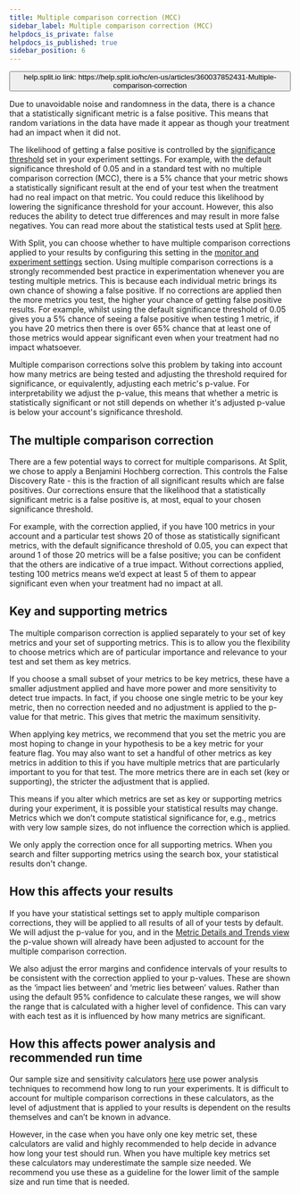 ```yaml
---
title: Multiple comparison correction (MCC)
sidebar_label: Multiple comparison correction (MCC)
helpdocs_is_private: false
helpdocs_is_published: true
sidebar_position: 6
---
```


<p>
  <button style={{borderRadius:'8px', border:'1px', fontFamily:'Courier New', fontWeight:'800', textAlign:'left'}}> help.split.io link: https://help.split.io/hc/en-us/articles/360037852431-Multiple-comparison-correction </button>
</p>

Due to unavoidable noise and randomness in the data, there is a chance that a statistically significant metric is a false positive. This means that random variations in the data have made it appear as though your treatment had an impact when it did not.

The likelihood of getting a false positive is controlled by the [significance threshold](https://help.split.io/hc/en-us/articles/360020640752-Monitor-and-experiment-settings#significance-threshold) set in your experiment settings. For example, with the default significance threshold of 0.05 and in a standard test with no multiple comparison correction (MCC), there is a 5% chance that your metric shows a statistically significant result at the end of your test when the treatment had no real impact on that metric. You could reduce this likelihood by lowering the significance threshold for your account. However, this also reduces the ability to detect true differences and may result in more false negatives. You can read more about the statistical tests used at Split [here](https://help.split.io/hc/en-us/articles/360020641472-Statistical-significance#two-tailed-test).

With Split, you can choose whether to have multiple comparison corrections applied to your results by configuring this setting in the [monitor and experiment settings](https://help.split.io/hc/en-us/articles/360020640752-Monitor-and-experiment-settings#multiple-comparison-corrections) section. Using multiple comparison corrections is a strongly recommended best practice in experimentation whenever you are testing multiple metrics. This is because each individual metric brings its own chance of showing a false positive. If no corrections are applied then the more metrics you test, the higher your chance of getting false positive results. For example, whilst using the default significance threshold of 0.05 gives you a 5% chance of seeing a false positive when testing 1 metric, if you have 20 metrics then there is over 65% chance that at least one of those metrics would appear significant even when your treatment had no impact whatsoever.

Multiple comparison corrections solve this problem by taking into account how many metrics are being tested and adjusting the threshold required for significance, or equivalently, adjusting each metric's p-value. For interpretability we adjust the p-value, this means that whether a metric is statistically significant or not still depends on whether it's adjusted p-value is below your account's significance threshold.

## The multiple comparison correction

There are a few potential ways to correct for multiple comparisons. At Split, we chose to apply a Benjamini Hochberg correction. This controls the False Discovery Rate - this is the fraction of all significant results which are false positives. Our corrections ensure that the likelihood that a statistically significant metric is a false positive is, at most, equal to your chosen significance threshold.

For example, with the correction applied, if you have 100 metrics in your account and a particular test shows 20 of those as statistically significant metrics, with the default significance threshold of 0.05, you can expect that around 1 of those 20 metrics will be a false positive; you can be confident that the others are indicative of a true impact. Without corrections applied, testing 100 metrics means we’d expect at least 5 of them to appear significant even when your treatment had no impact at all.

## Key and supporting metrics

The multiple comparison correction is applied separately to your set of key metrics and your set of supporting metrics. This is to allow you the flexibility to choose metrics which are of particular importance and relevance to your test and set them as key metrics.

If you choose a small subset of your metrics to be key metrics, these have a smaller adjustment applied and have more power and more sensitivity to detect true impacts. In fact, if you choose one single metric to be your key metric, then no correction needed and no adjustment is applied to the p-value for that metric. This gives that metric the maximum sensitivity.

When applying key metrics, we recommend that you set the metric you are most hoping to change in your hypothesis to be a key metric for your feature flag. You may also want to set a handful of other metrics as key metrics in addition to this if you have multiple metrics that are particularly important to you for that test. The more metrics there are in each set (key or supporting), the stricter the adjustment that is applied.

This means if you alter which metrics are set as key or supporting metrics during your experiment, it is possible your statistical results may change. Metrics which we don’t compute statistical significance for, e.g., metrics with very low sample sizes, do not influence the correction which is applied.

We only apply the correction once for all supporting metrics. When you search and filter supporting metrics using the search box, your statistical results don't change.

## How this affects your results

If you have your statistical settings set to apply multiple comparison corrections, they will be applied to all results of all of your tests by default. We will adjust the p-value for you, and in the [Metric Details and Trends view](https://help.split.io/hc/en-us/articles/360025376251-Metric-details-and-trends) the p-value shown will already have been adjusted to account for the multiple comparison correction.

We also adjust the error margins and confidence intervals of your results to be consistent with the correction applied to your p-values. These are shown as the ‘impact lies between’ and ‘metric lies between’ values. Rather than using the default 95% confidence to calculate these ranges, we will show the range that is calculated with a higher level of confidence. This can vary with each test as it is influenced by how many metrics are significant.

## How this affects power analysis and recommended run time

Our sample size and sensitivity calculators [here](https://help.split.io/hc/en-us/articles/360034040851-Sample-size-and-sensitivity-calculators) use power analysis techniques to recommend how long to run your experiments. It is difficult to account for multiple comparison corrections in these calculators, as the level of adjustment that is applied to your results is dependent on the results themselves and can’t be known in advance.

However, in the case when you have only one key metric set, these calculators are valid and highly recommended to help decide in advance how long your test should run. When you have multiple key metrics set these calculators may underestimate the sample size needed. We recommend you use these as a guideline for the lower limit of the sample size and run time that is needed.